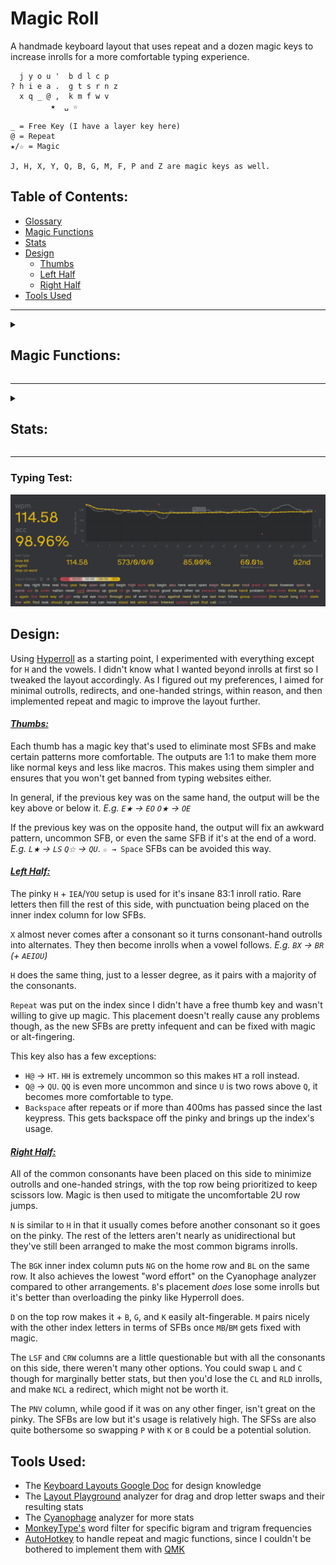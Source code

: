# Magic Roll
A handmade keyboard layout that uses repeat and a dozen magic keys to increase inrolls for a more comfortable typing experience.
```
  j y o u '  b d l c p 
? h i e a .  g t s r n z
  x q _ @ ,  k m f w v
         ★  ␣ ☆

_ = Free Key (I have a layer key here)
@ = Repeat
★/☆ = Magic

J, H, X, Y, Q, B, G, M, F, P and Z are magic keys as well.
```
## Table of Contents:
- [Glossary](glossary.md)
- [Magic Functions](#magic-functions)
- [Stats](#stats)
- [Design](#design)
  - [Thumbs](#thumbs)
  - [Left Half](#left-half)
  - [Right Half](#right-half)
- [Tools Used](#tools-used)
---

<details>
  <summary><h2>Magic Functions:</h2></summary>

```
★:          ☆:           B:          G:          J:          P:          Q:          X:
--------     --------     --------    --------    --------    --------    --------    --------
★ → Shift   --------     CB → CK     CG → CH     MJ → MM     BP → BV     @Q → @U     ☆X → ☆L
☆★ → ␣     ★☆ → U      SB → SW     SG → SC     SJ → SS     DP → DV     BQ → BM     @X → @A
.★ → ."     .☆ → ..      --------    --------    WJ → WN                LQ → LF      BX → BR
,★ → ,"     --------                             --------                WQ → WB      CX → CR
?★ → ?"     --------     F:          H:                                  XQ → XR      DX → DW
!★ → !"     --------     --------    --------    M:                                   FX → FL
@★ → @"     --------     WF → WL     BH → BL     --------                             GX → GR
"★ → "A     --------     VF → VL     DH → DR     FM → FL                              KX → KT
(★ → (A     --------                 FH → FR                                          LX → LV
A★ → AU     A☆ → A.                 KH → KN                                          MX → MB
B★ → BT     --------                 LH → LL                                          PX → PR
--------    C☆ → CC                  MH → MP                                          RX → RP
--------    D☆ → DM                                                                   SX → SP
E★ → EO     E☆ → EY                                                                  TX → TW
--------    F☆ → FL                                                                   WX → WR
--------    G☆ → GM                                                                   --------
H★ → H?     H☆ → HH
I★ → IQ     I☆ → IY                                                                   Y:
--------    J☆ → JO                                                                   --------
K★ → KG     --------                                                                  JY → JI
L★ → LS     L☆ → LS                                                                   --------
M★ → MP     M☆ → MP
N★ → NP     N☆ → NV                                                                   Z:
O★ → OE     O☆ → OX                                                                   --------
P★ → PV     P☆ → PN                                                                   DZ → DT
Q★ → QI     Q☆ → QU                                                                   FZ → FS
R★ → RC     R☆ → RC                                                                   GZ → GT
--------    S☆ → SL                                                                    LZ → LW
--------    T☆ → TR                                                                    MZ → MT
U★ → UA     U☆ → U,                                                                   RZ → RW
V★ → VP     V☆ → VV                                                                   SZ → SF
X★ → XI     X☆ → XH                                                                   TZ → TD
Y★ → YI     --------                                                                   --------
```
</details>

---
<details>
  <summary><h2>Stats:</h2></summary>
Without repeat or magic unless specified.

**[Layout Playground](https://oxey.dev/playground/index.html "Layout Playground"):**
![without repeat](images/without%20repeat.jpg)
**[Layout Playground](https://oxey.dev/playground/index.html "Layout Playground")** (With Repeat):
![repeat](images/repeat.jpg)
**[Cyanophage](https://cyanophage.github.io/playground.html?layout=jyou%27bdlcp-hiea.gtsrnzxq%5C%3D%2Ckmfwv%2F%3B&mode=ergo&lan=english "View on Cyanophage"):**
![cyanophage](images/cyanophage.jpg)
**[KeySolve](https://drowningnewt.github.io/keysolve-web "Keysolve"):**
![keysolve](images/keysolve.jpg)

</details>

---
### Typing Test:
![typing test](images/typing%20test.jpg)

## Design:
Using [Hyperroll](https://docs.google.com/document/d/1_a5Nzbkwyk1o0bvTctZrtgsee9jSP-6I0q3A0_9Mzm0/edit?tab=t.0#heading=h.an6umzmpc3dj "Hyperroll Keyboard Layout") as a starting point, I experimented with everything except for `H` and the vowels. I didn't know what I wanted beyond inrolls at first so I tweaked the layout accordingly. As I figured out my preferences, I aimed for minimal outrolls, redirects, and one-handed strings, within reason, and then implemented repeat and magic to improve the layout further. 

#### <ins>*Thumbs:*
Each thumb has a magic key that's used to eliminate most SFBs and make certain patterns more comfortable. The outputs are 1:1 to make them more like normal keys and less like macros. This makes using them simpler and ensures that you won't get banned from typing websites either.

In general, if the previous key was on the same hand, the output will be the key above or below it. *E.g. `E★` → `EO` `O★` → `OE`*

If the previous key was on the opposite hand, the output will fix an awkward pattern, uncommon SFB, or even the same SFB if it's at the end of a word. *E.g. `L★` → `LS` `Q☆` → `QU`*. `☆ → Space` SFBs can be avoided this way.

#### <ins>*Left Half:*
The pinky `H` + `IEA`/`YOU` setup is used for it's insane 83:1 inroll ratio. Rare letters then fill the rest of this side, with punctuation being placed on the inner index column for low SFBs.

`X` almost never comes after a consonant so it turns consonant-hand outrolls into alternates. They then become inrolls when a vowel follows. *E.g. `BX` → `BR` (+ `AEIOU`)*

`H` does the same thing, just to a lesser degree, as it pairs with a majority of the consonants.

`Repeat` was put on the index since I didn't have a free thumb key and wasn't willing to give up magic. This placement doesn't really cause any problems though, as the new SFBs are pretty infequent and can be fixed with magic or alt-fingering. 

This key also has a few exceptions:
- `H@` → `HT`. `HH` is extremely uncommon so this makes `HT` a roll instead.
- `Q@` → `QU`. `QQ` is even more uncommon and since `U` is two rows above `Q`, it becomes more comfortable to type.
- `Backspace` after repeats or if more than 400ms has passed since the last keypress. This gets backspace off the pinky and brings up the index's usage.

#### <ins>*Right Half:*
All of the common consonants have been placed on this side to minimize outrolls and one-handed strings, with the top row being prioritized to keep scissors low. Magic is then used to mitigate the uncomfortable 2U row jumps.

`N` is similar to `H` in that it usually comes before another consonant so it goes on the pinky. The rest of the letters aren't nearly as unidirectional but they've still been arranged to make the most common bigrams inrolls.

The `BGK` inner index column puts `NG` on the home row and `BL` on the same row. It also achieves the lowest "word effort" on the Cyanophage analyzer compared to other arrangements. `B`'s placement *does* lose some inrolls but it's better than overloading the pinky like Hyperroll does.

`D` on the top row makes it + `B`, `G`, and `K` easily alt-fingerable. `M` pairs nicely with the other index letters in terms of SFBs once `MB`/`BM` gets fixed with magic.

The `LSF` and `CRW` columns are a little questionable but with all the consonants on this side, there weren't many other options. You could swap `L` and `C` though for marginally better stats, but then you'd lose the `CL` and `RLD` inrolls, and make `NCL` a redirect, which might not be worth it.

The `PNV` column, while good if it was on any other finger, isn't great on the pinky. The SFBs are low but it's usage is relatively high. The SFSs are also quite bothersome so swapping `P` with `K` or `B` could be a potential solution.

## Tools Used:
- The [Keyboard Layouts Google Doc](https://docs.google.com/document/d/1W0jhfqJI2ueJ2FNseR4YAFpNfsUM-_FlREHbpNGmC2o "Keyboard Layouts Google Doc") for design knowledge
- The [Layout Playground](https://oxey.dev/playground/index.html "Layout Playground") analyzer for drag and drop letter swaps and their resulting stats
- The [Cyanophage](https://cyanophage.github.io "Cyanophage Analyzer") analyzer for more stats
- [MonkeyType's](https://monkeytype.com "MonkeyType") word filter for specific bigram and trigram frequencies
- [AutoHotkey](https://www.autohotkey.com "AutoHotkey's Website") to handle repeat and magic functions, since I couldn't be bothered to implement them with [QMK](https://docs.qmk.fm/features/repeat_key "QMK Repeat/Magic Documentation")
